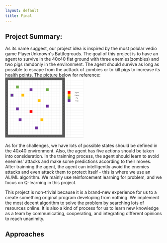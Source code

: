 ```yaml
---
layout: default
title: Final
---
```


## Project Summary:

As its name suggest, our project idea is inspired by the most polular vedio game PlayerUnknown's Battlegrouds. The goal of this project is to have an agent to survive in the 40x40 flat ground with three enemies(zombies) and two pigs ramdonly in the environment. The agent should survive as long as possible to escape from the acttack of zombies or to kill pigs to increase its health points. The picture below for reference:
<img src="7.png" width="50%">

As for the challenges, we have lots of possible states should be defined in the 40x40 environment. Also, the agent has five actions should be taken into consideration. In the trainning process, the agent should learn to avoid enemies' attacks and make some predictions according to their moves. After trainning the agent, the agent can intelligently avoid the enemies attacks and even attack them to protect itself - this is where we use an AL/ML algorithm. We mainly use reinforcement learning for problem, and we focus on Q-learning in this project.

This project is non-trivial because it is a brand-new experience for us to a create something original program developing from nothing. We implement the most decent algorithm to solve the problem by searching lots of resources online. It is also a kind of process for us to learn new knowledge as a team by communicating, cooperating, and integrating different opinions to reach unanimity. 

## Approaches


